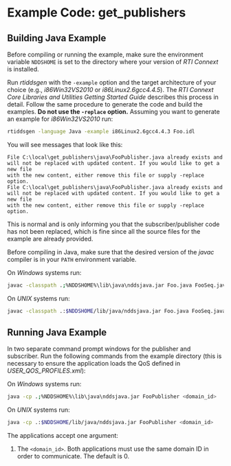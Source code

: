 # Example Code: get_publishers

## Building Java Example

Before compiling or running the example, make sure the environment variable
`NDDSHOME` is set to the directory where your version of *RTI Connext* is
installed.

Run *rtiddsgen* with the `-example` option and the target architecture of your
choice (e.g., *i86Win32VS2010* or *i86Linux2.6gcc4.4.5*). The *RTI Connext Core
Libraries and Utilities Getting Started Guide* describes this process in detail.
Follow the same procedure to generate the code and build the examples. **Do not
use the `-replace` option.** Assuming you want to generate an example for
*i86Win32VS2010* run:

```sh
rtiddsgen -language Java -example i86Linux2.6gcc4.4.3 Foo.idl
```

You will see messages that look like this:

```plaintext
File C:\local\get_publishers\java\FooPublisher.java already exists and
will not be replaced with updated content. If you would like to get a new file
with the new content, either remove this file or supply -replace option.
File C:\local\get_publishers\java\FooPublisher.java already exists and
will not be replaced with updated content. If you would like to get a new file
with the new content, either remove this file or supply -replace option.
```

This is normal and is only informing you that the subscriber/publisher code has
not been replaced, which is fine since all the source files for the example are
already provided.

Before compiling in Java, make sure that the desired version of the *javac*
compiler is in your `PATH` environment variable.

On *Windows* systems run:

```sh
javac -classpath .;%NDDSHOME%\lib\java\nddsjava.jar Foo.java FooSeq.java FooTypeSupport.java FooTypeCode.java FooDataReader.java FooDataWriter.java FooSubscriber.java FooPublisher.java
```

On *UNIX* systems run:

```sh
javac -classpath .:$NDDSHOME/lib/java/nddsjava.jar Foo.java FooSeq.java FooTypeSupport.java FooTypeCode.java FooDataReader.java FooDataWriter.java FooSubscriber.java FooPublisher.java
```

## Running Java Example

In two separate command prompt windows for the publisher and subscriber. Run the
following commands from the example directory (this is necessary to ensure the
application loads the QoS defined in *USER_QOS_PROFILES.xml*):

On *Windows* systems run:

```sh
java -cp .;%NDDSHOME%\lib\java\nddsjava.jar FooPublisher <domain_id>
```

On *UNIX* systems run:

```sh
java -cp .:$NDDSHOME/lib/java/nddsjava.jar FooPublisher <domain_id>
```

The applications accept one argument:

1.  The `<domain_id>`. Both applications must use the same domain ID in order to
    communicate. The default is 0.
